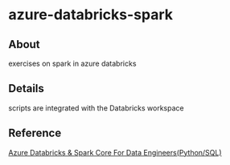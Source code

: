 # azure-databricks-spark

## About
exercises on spark in azure databricks 

## Details
scripts are integrated with the Databricks workspace

## Reference
[Azure Databricks & Spark Core For Data Engineers(Python/SQL)](https://www.udemy.com/course/azure-databricks-spark-core-for-data-engineers)
